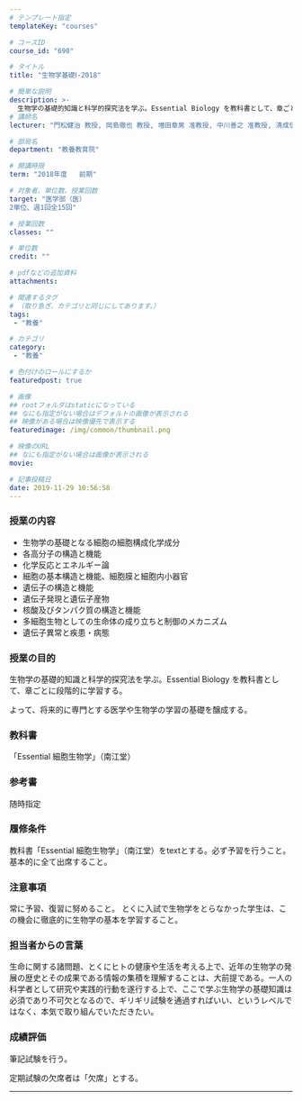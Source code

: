 ```yaml
---
# テンプレート指定
templateKey: "courses"

# コースID
course_id: "690"

# タイトル
title: "生物学基礎Ⅰ-2018"

# 簡単な説明
description: >-
  生物学の基礎的知識と科学的探究法を学ぶ。Essential Biology を教科書として、章ごとに段階的に学習する。 よって、将来的に専門とする医学や生物学の学習の基礎を醸成する。 ...
# 講師名
lecturer: "門松健治 教授, 岡島徹也 教授, 増田章男 准教授, 中川善之 准教授, 清成信一 特任教授, 田嶌優子 助教"

# 部局名
department: "教養教育院"

# 開講時限
term: "2018年度	前期"

# 対象者、単位数、授業回数
target: "医学部（医）
2単位、週1回全15回"

# 授業回数
classes: ""

# 単位数
credit: ""

# pdfなどの追加資料
attachments:

# 関連するタグ
# （取り急ぎ、カテゴリと同じにしてあります。）
tags:
 - "教養"

# カテゴリ
category:
 - "教養"

# 色付けのロールにするか
featuredpost: true

# 画像
## rootフォルダはstaticになっている
## なにも指定がない場合はデフォルトの画像が表示される
## 映像がある場合は映像優先で表示する
featuredimage: /img/common/thumbnail.png

# 映像のURL
## なにも指定がない場合は画像が表示される
movie: 

# 記事投稿日
date: 2019-11-29 10:56:58
---
```


### 授業の内容

* 生物学の基礎となる細胞の細胞構成化学成分
* 各高分子の構造と機能
* 化学反応とエネルギー論
* 細胞の基本構造と機能、細胞膜と細胞内小器官
* 遺伝子の構造と機能
* 遺伝子発現と遺伝子産物
* 核酸及びタンパク質の構造と機能
* 多細胞生物としての生命体の成り立ちと制御のメカニズム
* 遺伝子異常と疾患・病態










### 授業の目的

生物学の基礎的知識と科学的探究法を学ぶ。Essential Biology を教科書として、章ごとに段階的に学習する。

よって、将来的に専門とする医学や生物学の学習の基礎を醸成する。

### 教科書

「Essential 細胞生物学」（南江堂）

### 参考書

随時指定

### 履修条件

教科書「Essential 細胞生物学」（南江堂）をtextとする。必ず予習を行うこと。基本的に全て出席すること。


### 注意事項

常に予習、復習に努めること。
とくに入試で生物学をとらなかった学生は、この機会に徹底的に生物学の基本を学習すること。

### 担当者からの言葉

生命に関する諸問題、とくにヒトの健康や生活を考える上で、近年の生物学の発展の歴史とその成果である情報の集積を理解することは、大前提である。一人の科学者として研究や実践的行動を遂行する上で、ここで学ぶ生物学の基礎知識は必須であり不可欠となるので、ギリギリ試験を通過すればいい、というレベルではなく、本気で取り組んでいただきたい。












### 成績評価

筆記試験を行う。

定期試験の欠席者は「欠席」とする。




-----